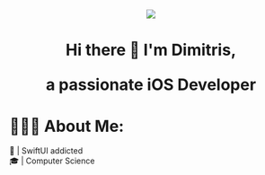 <h1 align="center">
 <img src="https://www.bleepstatic.com/content/hl-images/2017/03/18/apple-swift.jpg" />
</h1>

<H1 align="center">
  <b>Hi there 👋 I'm Dimitris,</b>
</p>

<p align="center">
  a passionate iOS Developer
</p>


# 👨🏻‍💻 About Me:
🔨 | SwiftUI addicted
<br>
🎓 | Computer Science
